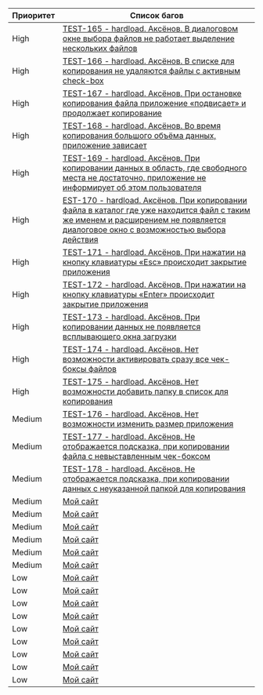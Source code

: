 Приоритет       | Список багов
----------------|----------------------
High            | [TEST-165 - hardload. Аксёнов. В диалоговом окне выбора файлов не работает выделение нескольких файлов](https://testbase.atlassian.net/browse/TEST-165)
High            | [TEST-166 - hardload. Аксёнов. В списке для копирования не удаляются файлы с активным check-box](https://testbase.atlassian.net/browse/TEST-166)
High            | [TEST-167 - hardload. Аксёнов. При остановке копирования файла приложение «подвисает» и продолжает копирование](https://testbase.atlassian.net/browse/TEST-167)
High            | [TEST-168 - hardload. Аксёнов. Во время копирования большого объёма данных, приложение зависает](https://testbase.atlassian.net/browse/TEST-168)
High            | [TEST-169 - hardload. Аксёнов. При копировании данных в область, где свободного места не достаточно, приложение не информирует об этом пользователя](https://testbase.atlassian.net/browse/TEST-169)
High            | [EST-170 - hardload. Аксёнов. При копировании файла в каталог где уже находится файл с таким же именем и расширением не появляется диалоговое окно с возможностью выбора действия](https://testbase.atlassian.net/browse/TEST-170)
High            | [TEST-171 - hardload. Аксёнов. При нажатии на кнопку клавиатуры «Esc» происходит закрытие приложения](https://testbase.atlassian.net/browse/TEST-171)
High            | [TEST-172 - hardload. Аксёнов. При нажатии на кнопку клавиатуры «Enter» происходит закрытие приложения](https://testbase.atlassian.net/browse/TEST-172)
High            | [TEST-173 - hardload. Аксёнов. При копировании данных не появляется всплывающего окна загрузки](https://testbase.atlassian.net/browse/TEST-173)
High            | [TEST-174 - hardload. Аксёнов. Нет возможности активировать сразу все чек-боксы файлов](https://testbase.atlassian.net/browse/TEST-174)
High            | [TEST-175 - hardload. Аксёнов. Нет возможности добавить папку в список для копирования](https://testbase.atlassian.net/browse/TEST-175)
Medium          | [TEST-176 - hardload. Аксёнов. Нет возможности изменить размер приложения](https://testbase.atlassian.net/browse/TEST-176)
Medium          | [TEST-177 - hardload. Аксёнов. Не отображается подсказка, при копировании файла с невыставленным чек-боксом](https://testbase.atlassian.net/browse/TEST-177)
Medium          | [TEST-178 - hardload. Аксёнов. Не отображается подсказка, при копировании данных с неуказанной папкой для копирования](https://testbase.atlassian.net/browse/TEST-178)
Medium          | [Мой сайт](http://webdesign.ru.net)
Medium          | [Мой сайт](http://webdesign.ru.net)
Medium          | [Мой сайт](http://webdesign.ru.net)
Medium          | [Мой сайт](http://webdesign.ru.net)
Medium          | [Мой сайт](http://webdesign.ru.net)
Medium          | [Мой сайт](http://webdesign.ru.net)
Low             | [Мой сайт](http://webdesign.ru.net)
Low             | [Мой сайт](http://webdesign.ru.net)
Low             | [Мой сайт](http://webdesign.ru.net)
Low             | [Мой сайт](http://webdesign.ru.net)
Low             | [Мой сайт](http://webdesign.ru.net)
Low             | [Мой сайт](http://webdesign.ru.net)
Low             | [Мой сайт](http://webdesign.ru.net)
Low             | [Мой сайт](http://webdesign.ru.net)
Low             | [Мой сайт](http://webdesign.ru.net)
              

